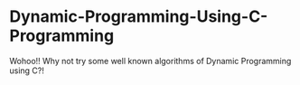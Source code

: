 # Dynamic-Programming-Using-C-Programming
Wohoo!! Why not try some well known algorithms of Dynamic Programming using C?!
